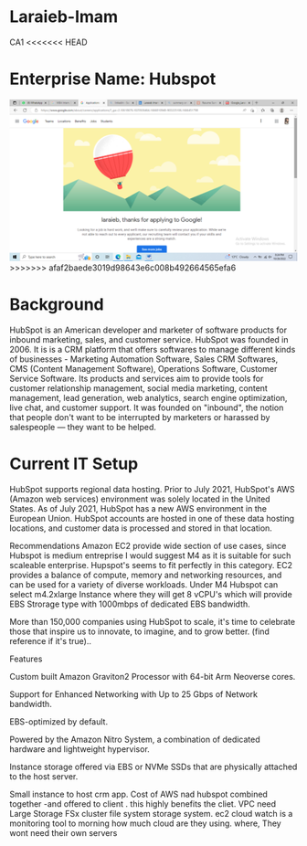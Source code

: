 # Laraieb-Imam
CA1
<<<<<<< HEAD
<h1>Enterprise Name: Hubspot</h1>

<img src="Images/screenshot.png" alt="test"/>
>>>>>>> afaf2baede3019d98643e6c008b492664565efa6
<h1>Background</h1>

HubSpot is an American developer and marketer of software products for inbound marketing, sales, and customer service. HubSpot was founded in 2006. It is is a CRM platform that offers softwares to manage different kinds of businesses - Marketing Automation Software, Sales CRM Softwares, CMS (Content Management Software), Operations Software, Customer Service Software. Its products and services aim to provide tools for customer relationship management, social media marketing, content management, lead generation, web analytics, search engine optimization, live chat, and customer support. It was founded on "inbound", the notion that people don't want to be interrupted by marketers or harassed by salespeople — they want to be helped.



<h1>Current IT Setup</h1>

HubSpot supports regional data hosting. Prior to July 2021, HubSpot's AWS (Amazon web services) environment was solely located in the United States. As of July 2021, HubSpot has a new AWS environment in the European Union. HubSpot accounts are hosted in one of these data hosting locations, and customer data is processed and stored in that location.


Recommendations
Amazon EC2 provide wide section of use cases,  since Hubspot is medium entreprise I would suggest M4 as it is suitable for such scaleable enterprise. Hupspot's seems to fit perfectly in this category. EC2 provides a balance of compute, memory and networking resources, and can be used for a variety of diverse workloads. Under M4 Hubspot can select m4.2xlarge Instance where they will get 8 vCPU's which will provide EBS Strorage type with 1000mbps of dedicated EBS bandwidth.

More than 150,000 companies using HubSpot to scale, it's time to celebrate those that inspire us to innovate, to imagine, and to grow better. (find reference if it's true)..

Features

Custom built Amazon Graviton2 Processor with 64-bit Arm Neoverse cores.

Support for Enhanced Networking with Up to 25 Gbps of Network bandwidth.

EBS-optimized by default.

Powered by the Amazon Nitro System, a combination of dedicated hardware and lightweight hypervisor.

Instance storage offered via EBS or NVMe SSDs that are physically attached to the host server.

Small instance to host crm app.
Cost of AWS nad hubspot combined together -and offered to client . this highly benefits the cliet.
VPC need
Large Storage FSx cluster file system storage system.
ec2 
cloud watch is a monitoring tool to morning how much cloud are they using. where, They wont need their own servers



